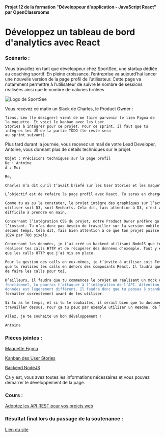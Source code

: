 #### Projet 12 de la formation "Développeur d'application - JavaScript React" par OpenClassrooms

# Développez un tableau de bord d'analytics avec React

### Scénario :

Vous travaillez en tant que développeur chez SportSee, une startup dédiée au coaching sportif. En pleine croissance, 
l’entreprise va aujourd’hui lancer une nouvelle version de la page profil de l’utilisateur. Cette page va notamment 
permettre à l’utilisateur de suivre le nombre de sessions réalisées ainsi que le nombre de calories brûlées.

![Logo de SportSee](https://user.oc-static.com/upload/2020/08/18/15977560509272_logo%20%285%29.png)

Vous recevez ce matin un Slack de Charles, le Product Owner :

```Hello ! Bon, c’est le grand jour aujourd’hui, on va s’attaquer à la nouvelle page profil utilisateur du site :).
Tiens, Léo (le designer) vient de me faire parvenir le lien Figma de la maquette. Et voici le kanban avec les User
Stories à intégrer pour ce projet. Pour ce sprint, il faut que tu intègres les US de la partie TODO (le reste sera
au sprint suivant).
```

Plus tard durant la journée, vous recevez un mail de votre Lead Developer, Antoine, vous donnant plus de détails 
techniques sur le projet.

```bash
Objet : Précisions techniques sur la page profil
De : Antoine
À : Moi

Re,

Charles m’a dit qu’il t’avait briefé sur les User Stories et les maquettes, voici donc plus d’infos côté technique.

L’objectif est de refaire la page profil avec React. Tu seras en charge de développer la page.

Comme tu as pu le constater, le projet intègre des graphiques sur l’activité sportive de l’utilisateur. Je t’invite à
utiliser soit D3, soit Recharts. Cela dit, fais attention à D3, c’est assez puissant comme librairie mais parfois
difficile à prendre en main.

Concernant l’intégration CSS du projet, notre Product Owner préfère qu’on se concentre sur la partie desktop pour
l’instant. Tu n’as donc pas besoin de travailler sur la version mobile et tablette du projet. Nous ferons ça dans un
second temps. Cela dit, fais bien attention à ce que ton projet puisse être lisible sur les écrans d’au moins
1024 par 780 pixels.

Concernant les données, je t’ai créé un backend utilisant NodeJS que tu peux trouver ici. Il va te permettre de
réaliser tes calls HTTP et de récupérer des données d’exemple. Tout y est décrit : les étapes d’installation ainsi
que les calls HTTP que j’ai mis en place.

Pour la gestion des calls en eux-mêmes, je t’invite à utiliser soit Fetch, soit Axios. Par contre, il est important
que tu réalises les calls en dehors des composants React. Il faudra que tu crées un service à part qui se chargera
de faire les calls pour toi.

D’ailleurs, il faudra que tu commences le projet en réalisant un mock des données de l'API. Dès que ton projet sera
fonctionnel, tu pourras t’attaquer à l’intégration de l’API. Attention, en fonction des utilisateurs, le schéma de
données est légèrement différent. Il faudra donc que tu penses à standardiser les données venant de l'API pour les
formatter correctement avant de les utiliser.

Si tu as le temps, et si tu le souhaites, il serait bien que tu documentes ton projet pour que tout le monde puisse
travailler dessus. Pour ça tu peux par exemple utiliser un Readme, de la JSDoc ou même des proptypes.

Allez, je te souhaite un bon développement !

Antoine
```

### Pièces jointes :

[Maquette Figma](https://www.figma.com/file/BMomGVZqLZb811mDMShpLu/UI-design-Sportify-FR?node-id=0%3A1)

[Kanban des User Stories](https://www.notion.so/openclassrooms/Copy-of-Dev4U-projet-Learn-Home-6686aa4b5f44417881a4884c9af5669e)

[Backend NodeJS](https://github.com/OpenClassrooms-Student-Center/P9-front-end-dashboard)

Ça y est, vous avez toutes les informations nécessaires et vous pouvez démarrer le développement de la page.

### Cours :
[Adoptez les API REST pour vos projets web](https://openclassrooms.com/fr/courses/6573181-adoptez-les-api-rest-pour-vos-projets-web)

### Résultat final lors du passage de la soutenance :
[Lien du site](www.google.com)
